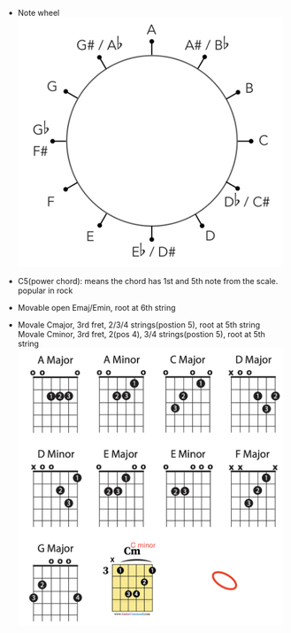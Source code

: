 - Note wheel <br/>
  ![alt text](../BookNotes/images/NoteWheel.png)

- C5(power chord): means the chord has 1st and 5th note from the scale. popular in rock

- Movable open Emaj/Emin, root at 6th string <br/>
- Movale Cmajor, 3rd fret, 2/3/4 strings(postion 5), root at 5th string
  Movale Cminor, 3rd fret, 2(pos 4), 3/4 strings(postion 5), root at 5th string
  ![Open Chords](..//BookNotes/images/open_chords.png)
